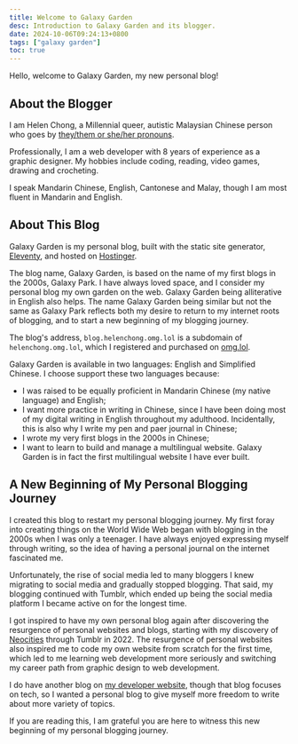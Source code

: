 ```yaml
---
title: Welcome to Galaxy Garden
desc: Introduction to Galaxy Garden and its blogger.
date: 2024-10-06T09:24:13+0800
tags: ["galaxy garden"]
toc: true
---
```

Hello, welcome to Galaxy Garden, my new personal blog!

## About the Blogger

I am Helen Chong, a Millennial queer, autistic Malaysian Chinese person who goes by [they/them or she/her pronouns](https://en.pronouns.page/@helenchong).

Professionally, I am a web developer with 8 years of experience as a graphic designer. My hobbies include coding, reading, video games, drawing and crocheting.

I speak Mandarin Chinese, English, Cantonese and Malay, though I am most fluent in Mandarin and English.

## About This Blog

Galaxy Garden is my personal blog, built with the static site generator, [Eleventy](https://www.11ty.dev/), and hosted on [Hostinger](https://www.hostinger.my/).

The blog name, Galaxy Garden, is based on the name of my first blogs in the 2000s, Galaxy Park. I have always loved space, and I consider my personal blog my own garden on the web. Galaxy Garden being alliterative in English also helps. The name Galaxy Garden being similar but not the same as Galaxy Park reflects both my desire to return to my internet roots of blogging, and to start a new beginning of my blogging journey.

The blog's address, `blog.helenchong.omg.lol` is a subdomain of `helenchong.omg.lol`, which I registered and purchased on [omg.lol](https://home.omg.lol/).

Galaxy Garden is available in two languages: English and Simplified Chinese. I choose support these two languages because:
- I was raised to be equally proficient in Mandarin Chinese (my native language) and English;
- I want more practice in writing in Chinese, since I have been doing most of my digital writing in English throughout my adulthood. Incidentally, this is also why I write my pen and paer journal in Chinese;
- I wrote my very first blogs in the 2000s in Chinese;
- I want to learn to build and manage a multilingual website. Galaxy Garden is in fact the first multilingual website I have ever built.

## A New Beginning of My Personal Blogging Journey

I created this blog to restart my personal blogging journey. My first foray into creating things on the World Wide Web began with blogging in the 2000s when I was only a teenager. I have always enjoyed expressing myself through writing, so the idea of having a personal journal on the internet fascinated me.

Unfortunately, the rise of social media led to many bloggers I knew migrating to social media and gradually stopped blogging. That said, my blogging continued with Tumblr, which ended up being the social media platform I became active on for the longest time.

I got inspired to have my own personal blog again after discovering the resurgence of personal websites and blogs, starting with my discovery of [Neocities](https://neocities.org/) through Tumblr in 2022. The resurgence of personal websites also inspired me to code my own website from scratch for the first time, which led to me learning web development more seriously and switching my career path from graphic design to web development.

I do have another blog on [my developer website](https://helenchong.dev/), though that blog focuses on tech, so I wanted a personal blog to give myself more freedom to write about more variety of topics.

If you are reading this, I am grateful you are here to witness this new beginning of my personal blogging journey.